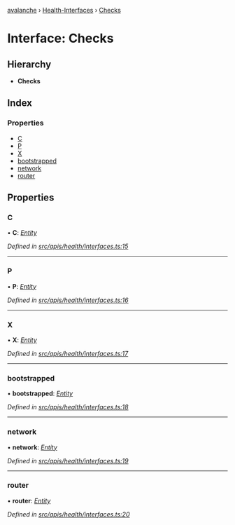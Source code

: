 [avalanche](../README.md) › [Health-Interfaces](../modules/health_interfaces.md) › [Checks](health_interfaces.checks.md)

# Interface: Checks

## Hierarchy

* **Checks**

## Index

### Properties

* [C](health_interfaces.checks.md#c)
* [P](health_interfaces.checks.md#p)
* [X](health_interfaces.checks.md#x)
* [bootstrapped](health_interfaces.checks.md#bootstrapped)
* [network](health_interfaces.checks.md#network)
* [router](health_interfaces.checks.md#router)

## Properties

###  C

• **C**: *[Entity](health_interfaces.entity.md)*

*Defined in [src/apis/health/interfaces.ts:15](https://github.com/ava-labs/avalanchejs/blob/5511161/src/apis/health/interfaces.ts#L15)*

___

###  P

• **P**: *[Entity](health_interfaces.entity.md)*

*Defined in [src/apis/health/interfaces.ts:16](https://github.com/ava-labs/avalanchejs/blob/5511161/src/apis/health/interfaces.ts#L16)*

___

###  X

• **X**: *[Entity](health_interfaces.entity.md)*

*Defined in [src/apis/health/interfaces.ts:17](https://github.com/ava-labs/avalanchejs/blob/5511161/src/apis/health/interfaces.ts#L17)*

___

###  bootstrapped

• **bootstrapped**: *[Entity](health_interfaces.entity.md)*

*Defined in [src/apis/health/interfaces.ts:18](https://github.com/ava-labs/avalanchejs/blob/5511161/src/apis/health/interfaces.ts#L18)*

___

###  network

• **network**: *[Entity](health_interfaces.entity.md)*

*Defined in [src/apis/health/interfaces.ts:19](https://github.com/ava-labs/avalanchejs/blob/5511161/src/apis/health/interfaces.ts#L19)*

___

###  router

• **router**: *[Entity](health_interfaces.entity.md)*

*Defined in [src/apis/health/interfaces.ts:20](https://github.com/ava-labs/avalanchejs/blob/5511161/src/apis/health/interfaces.ts#L20)*
